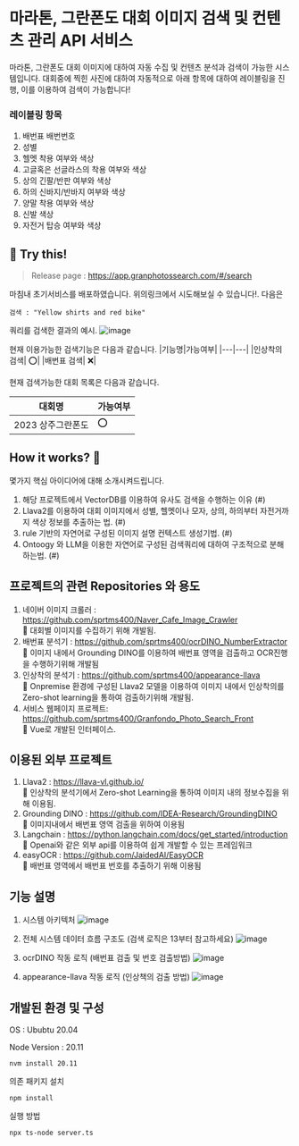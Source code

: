 # 마라톤, 그란폰도 대회 이미지 검색 및 컨텐츠 관리 API 서비스
마라톤, 그란폰도 대회 이미지에 대하여 자동 수집 및 컨텐츠 분석과 검색이 가능한 시스템입니다.
대회중에 찍힌 사진에 대하여 자동적으로 아래 항목에 대하여 레이블링을 진행, 이를 이용하여 검색이 가능합니다!

### 레이블링 항목
1. 배번표 배번번호
2. 성별
3. 헬멧 착용 여부와 색상
4. 고글혹은 선글라스의 착용 여부와 색상
5. 상의 긴팔/반판 여부와 색상
6. 하의 신바지/반바지 여부와 색상
7. 양말 착용 여부와 색상
8. 신발 색상
9. 자전거 탑승 여부와 색상

## :tada: Try this! 

> Release page : https://app.granphotossearch.com/#/search

마침내 초기서비스를 배포하였습니다. 위의링크에서 시도해보실 수 있습니다!.
다음은 
```
검색 : "Yellow shirts and red bike"
```
쿼리를 검색한 결과의 예시.
![image](https://github.com/sprtms400/Granfondo_Photo_Search/assets/26298389/57f1c18b-cdc5-444b-9025-9a471df9a6ba)


현재 이용가능한 검색기능은 다음과 같습니다.
|기능명|가능여부|
|---|---|
|인상착의 검색| :o:|
|배번표 검색| :x:|

현재 검색가능한 대회 목록은 다음과 같습니다.

|대회명|가능여부|
|---|---|
|2023 상주그란폰도| :o:|

## How it works? :mag_right:
몇가지 핵심 아이디어에 대해 소개시켜드립니다.
1. 해당 프로젝트에서 VectorDB를 이용하여 유사도 검색을 수행하는 이유 (#)
2. Llava2를 이용하여 대회 이미지에서 성별, 헬멧이나 모자, 상의, 하의부터 자전거까지 색상 정보를 추출하는 법. (#)
3. rule 기반의 자연어로 구성된 이미지 설명 컨텍스트 생성기법. (#)
4. Ontoogy 와 LLM을 이용한 자연어로 구성된 검색쿼리에 대하여 구조적으로 분해하는법. (#)


## 프로젝트의 관련 Repositories 와 용도
1. 네이버 이미지 크롤러 : https://github.com/sprtms400/Naver_Cafe_Image_Crawler <br>🙋 대회별 이미지를 수집하기 위해 개발됨.
2. 배번표 분석기 : https://github.com/sprtms400/ocrDINO_NumberExtractor <br>🙋 이미지 내에서 Grounding DINO를 이용하여 배번표 영역을 검출하고 OCR진행을 수행하기위해 개발됨
3. 인상착의 분석기 : https://github.com/sprtms400/appearance-llava <br>🙋 Onpremise 환경에 구성된 Llava2 모델을 이용하여 이미지 내에서 인상착의를 Zero-shot learning을 통하여 검출하기위해 개발됨.
5. 서비스 웹페이지 프로젝트: https://github.com/sprtms400/Granfondo_Photo_Search_Front <br>🙋 Vue로 개발된 인터페이스.

## 이용된 외부 프로젝트
1. Llava2 : https://llava-vl.github.io/ <br>🙋 인상착의 분석기에서 Zero-shot Learning을 통하여 이미지 내의 정보수집을 위해 이용됨.
2. Grounding DINO : https://github.com/IDEA-Research/GroundingDINO  <br>🙋 이미지내에서 배번표 영역 검출을 위하여 이용됨
3. Langchain : https://python.langchain.com/docs/get_started/introduction  <br>🙋 Openai와 같은 외부 api를 이용하여 쉽게 개발할 수 있는 프레임워크
4. easyOCR : https://github.com/JaidedAI/EasyOCR <br>🙋 배번표 영역에서 배번표 번호를 추출하기 위해 이용됨

## 기능 설명
1. 시스템 아키텍처
![image](https://github.com/sprtms400/Granfondo_Photo_Search/assets/26298389/bd32ea8a-23fe-44b5-8bd6-c344615fe534)

2. 전체 시스템 데이터 흐름 구조도 (검색 로직은 13부터 참고하세요)
![image](https://github.com/sprtms400/Granfondo_Photo_Search/assets/26298389/28254c7d-3681-4e5e-9cc8-35cfc0ec8f9a)

3. ocrDINO 작동 로직 (배번표 검출 및 번호 검출방법)
![image](https://github.com/sprtms400/Granfondo_Photo_Search/assets/26298389/bfb19af6-2e4e-4c73-8c4f-609e2cd7954c)

4. appearance-llava 작동 로직 (인상책의 검출 방법)
![image](https://github.com/sprtms400/Granfondo_Photo_Search/assets/26298389/9e76b7a4-9ce7-4c2c-84b7-a122d2a54244)

## 개발된 환경 및 구성

OS : Ububtu 20.04

Node Version : 20.11
```
nvm install 20.11
```
의존 패키지 설치
```
npm install
```
실행 방법
```
npx ts-node server.ts
```
